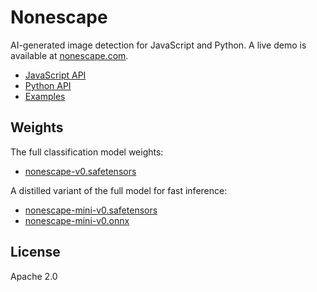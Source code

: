 # Nonescape

AI-generated image detection for JavaScript and Python. A live demo is available at [nonescape.com](https://www.nonescape.com).

- [JavaScript API](javascript/README.md)
- [Python API](python/README.md)
- [Examples](python/examples/README.md)

## Weights

The full classification model weights:
- [nonescape-v0.safetensors](https://nonescape.sfo2.cdn.digitaloceanspaces.com/nonescape-v0.safetensors)

A distilled variant of the full model for fast inference:
- [nonescape-mini-v0.safetensors](https://nonescape.sfo2.cdn.digitaloceanspaces.com/nonescape-mini-v0.safetensors)
- [nonescape-mini-v0.onnx](https://nonescape.sfo2.cdn.digitaloceanspaces.com/nonescape-mini-v0.onnx)

## License

Apache 2.0
